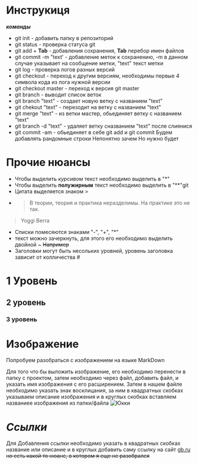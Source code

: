 # Инструкиця
***команды***
* git init - добавить папку в репозиторий 
* git status - проверка статуса git
* git add + **Tab** - добавления сохранения, **Tab** перебор имен файлов    
* git commit -m "text' - добавление меток к сохранению, -m в данном случае указывает на сообщение метки, "text" текст метки
* git log - проверка логов разных версий
* git checkout - переход к другим версиям, необходимы первые 4 символа кода из лога нужной версии
* git checkout master - переход к версия git master
* git branch - выводит список веток
* git branch "text" - создает новую ветку с названием "text"
* git chekout "text" - перезодит на ветку с названием "text"
* git merge "text" - из ветки мастер, обьединяет ветку с названием "text" 
* git branch -d "text" - удаляет ветку сназванием "text" после слиянися
* git commit -am - обьединяет в себе git add и git commit 
Будем добавлять рандомные строки
Непонятно зачем
Но нужно будет
# **Прочие нюансы**
- Чтобы выделить *курсивом* текст необходимо выделить в "*"
- Чтобы выделить **полужирным** текст необходимо выделить в "**"git
- Цитата выделяется знаком > 
- > В теории, теория и практика неразделимы. На практике это не так.
> Yoggi Berra
- Списки помесяются знаками "-", "+", "*"
- текст можно зачеркнуть, для этого его необходимо выделить двойной ~ ~~Например~~
- Заголовки могут быть несольких уровней, уровень заголовка зависит от колличества #
# 1 Уровень
## 2 уровень
### 3 уровень



# Изображение
Попробуем разобраться с изображением на языке MarkDown

Для того что бы выложить изображение, его необходимо перенести в папку с проектом, затем необходимо через файл, добавить файл, и указать имя изображения с его расширением. Затем в нашем файле необходимо указать знак восклицания, за ним в квадратных скобках указываем описание изображения и в круглых скобках вставляем названиее изображения из папки/файла
![Юкки](yukki.jpg)

# __*Ссылки*__
Для Добавления ссылки необходимо указать в квадратных скобках название или описание и в круглых добавить саму ссылку на сайт
[gb.ru](gb.ru)
~~но есть какой то нюанс, в котором я еще не разобрался~~
